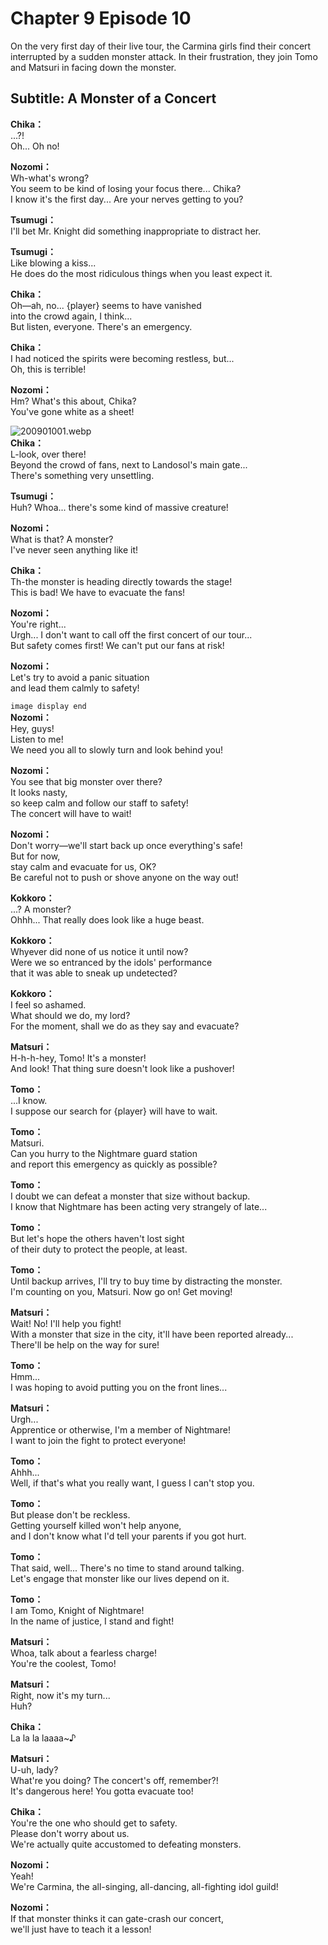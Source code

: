 # Chapter 9 Episode 10
On the very first day of their live tour, the Carmina girls find their concert interrupted by a sudden monster attack. In their frustration, they join Tomo and Matsuri in facing down the monster.
  
## Subtitle: A Monster of a Concert
  
**Chika：**  
...?!  
Oh... Oh no!  
  
**Nozomi：**  
Wh-what's wrong?  
You seem to be kind of losing your focus there... Chika?  
I know it's the first day... Are your nerves getting to you?  
  
**Tsumugi：**  
I'll bet Mr. Knight did something inappropriate to distract her.  
  
**Tsumugi：**  
Like blowing a kiss...  
He does do the most ridiculous things when you least expect it.  
  
**Chika：**  
Oh—ah, no... {player} seems to have vanished  
into the crowd again, I think...  
But listen, everyone. There's an emergency.  
  
**Chika：**  
I had noticed the spirits were becoming restless, but...  
Oh, this is terrible!  
  
**Nozomi：**  
Hm? What's this about, Chika?  
You've gone white as a sheet!  
  
![200901001.webp](https://redive.estertion.win/card/story/200901001.webp)  
**Chika：**  
L-look, over there!  
Beyond the crowd of fans, next to Landosol's main gate...  
There's something very unsettling.  
  
**Tsumugi：**  
Huh? Whoa... there's some kind of massive creature!  
  
**Nozomi：**  
What is that? A monster?  
I've never seen anything like it!  
  
**Chika：**  
Th-the monster is heading directly towards the stage!  
This is bad! We have to evacuate the fans!  
  
**Nozomi：**  
You're right...  
Urgh... I don't want to call off the first concert of our tour...  
But safety comes first! We can't put our fans at risk!  
  
**Nozomi：**  
Let's try to avoid a panic situation  
and lead them calmly to safety!  
  
`image display end`  
**Nozomi：**  
Hey, guys!  
 Listen to me!  
We need you all to slowly turn and look behind you!  
  
**Nozomi：**  
You see that big monster over there?  
It looks nasty,  
 so keep calm and follow our staff to safety!  
The concert will have to wait!  
  
**Nozomi：**  
Don't worry—we'll start back up once everything's safe!  
But for now,  
 stay calm and evacuate for us, OK?  
Be careful not to push or shove anyone on the way out!  
  
**Kokkoro：**  
...? A monster?  
Ohhh... That really does look like a huge beast.  
  
**Kokkoro：**  
Whyever did none of us notice it until now?  
Were we so entranced by the idols' performance  
that it was able to sneak up undetected?  
  
**Kokkoro：**  
I feel so ashamed.  
What should we do, my lord?  
For the moment, shall we do as they say and evacuate?  
  
**Matsuri：**  
H-h-h-hey, Tomo! It's a monster!  
And look! That thing sure doesn't look like a pushover!  
  
**Tomo：**  
...I know.  
I suppose our search for {player} will have to wait.  
  
**Tomo：**  
Matsuri.  
Can you hurry to the Nightmare guard station  
and report this emergency as quickly as possible?  
  
**Tomo：**  
I doubt we can defeat a monster that size without backup.  
I know that Nightmare has been acting very strangely of late...  
  
**Tomo：**  
But let's hope the others haven't lost sight  
of their duty to protect the people, at least.  
  
**Tomo：**  
Until backup arrives, I'll try to buy time by distracting the monster.  
I'm counting on you, Matsuri. Now go on! Get moving!  
  
**Matsuri：**  
Wait! No! I'll help you fight!  
With a monster that size in the city, it'll have been reported already...  
There'll be help on the way for sure!  
  
**Tomo：**  
Hmm...  
I was hoping to avoid putting you on the front lines...  
  
**Matsuri：**  
Urgh...  
Apprentice or otherwise, I'm a member of Nightmare!  
I want to join the fight to protect everyone!  
  
**Tomo：**  
Ahhh...  
Well, if that's what you really want, I guess I can't stop you.  
  
**Tomo：**  
But please don't be reckless.  
Getting yourself killed won't help anyone,  
and I don't know what I'd tell your parents if you got hurt.  
  
**Tomo：**  
That said, well... There's no time to stand around talking.  
Let's engage that monster like our lives depend on it.  
  
**Tomo：**  
I am Tomo, Knight of Nightmare!  
In the name of justice, I stand and fight!  
  
**Matsuri：**  
Whoa, talk about a fearless charge!  
You're the coolest, Tomo!  
  
**Matsuri：**  
Right, now it's my turn...  
 Huh?  
  
**Chika：**  
La la la laaaa~♪  
  
**Matsuri：**  
U-uh, lady?  
What're you doing? The concert's off, remember?!  
It's dangerous here! You gotta evacuate too!  
  
**Chika：**  
You're the one who should get to safety.  
Please don't worry about us.  
We're actually quite accustomed to defeating monsters.  
  
**Nozomi：**  
Yeah!  
We're Carmina, the all-singing, all-dancing, all-fighting idol guild!  
  
**Nozomi：**  
If that monster thinks it can gate-crash our concert,  
we'll just have to teach it a lesson!  
